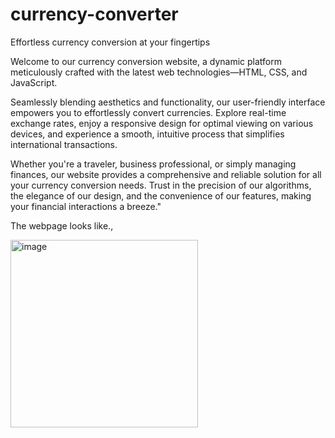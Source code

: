 # currency-converter
Effortless currency conversion at your fingertips

Welcome to our currency conversion website, a dynamic platform meticulously crafted with the latest web technologies—HTML, CSS, and JavaScript. 

Seamlessly blending aesthetics and functionality, our user-friendly interface empowers you to effortlessly convert currencies. Explore real-time exchange rates, enjoy a responsive design for optimal viewing on various devices, and experience a smooth, intuitive process that simplifies international transactions. 

Whether you're a traveler, business professional, or simply managing finances, our website provides a comprehensive and reliable solution for all your currency conversion needs. Trust in the precision of our algorithms, the elegance of our design, and the convenience of our features, making your financial interactions a breeze."


The webpage looks like.,

<img width="300" alt="image" src="https://github.com/varshini1809/currency-converter/assets/109849338/d0e60ee4-fe54-47b3-a780-dee5231f2f8b">
